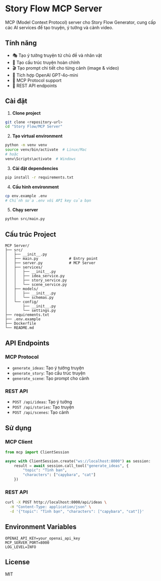 # Story Flow MCP Server

MCP (Model Context Protocol) server cho Story Flow Generator, cung cấp các AI services để tạo truyện, ý tưởng và cảnh video.

## Tính năng

- 🎭 Tạo ý tưởng truyện từ chủ đề và nhân vật
- 📖 Tạo cấu trúc truyện hoàn chỉnh
- 🎬 Tạo prompt chi tiết cho từng cảnh (image & video)
- 🤖 Tích hợp OpenAI GPT-4o-mini
- 🔌 MCP Protocol support
- 🚀 REST API endpoints

## Cài đặt

1. **Clone project**

```bash
git clone <repository-url>
cd "Story Flow/MCP Server"
```

2. **Tạo virtual environment**

```bash
python -m venv venv
source venv/bin/activate  # Linux/Mac
# hoặc
venv\Scripts\activate  # Windows
```

3. **Cài đặt dependencies**

```bash
pip install -r requirements.txt
```

4. **Cấu hình environment**

```bash
cp env.example .env
# Chỉnh sửa .env với API key của bạn
```

5. **Chạy server**

```bash
python src/main.py
```

## Cấu trúc Project

```
MCP Server/
├── src/
│   ├── __init__.py
│   ├── main.py              # Entry point
│   ├── server.py            # MCP Server
│   ├── services/
│   │   ├── __init__.py
│   │   ├── idea_service.py
│   │   ├── story_service.py
│   │   └── scene_service.py
│   ├── models/
│   │   ├── __init__.py
│   │   └── schemas.py
│   └── config/
│       ├── __init__.py
│       └── settings.py
├── requirements.txt
├── .env.example
├── Dockerfile
└── README.md
```

## API Endpoints

### MCP Protocol

- `generate_ideas`: Tạo ý tưởng truyện
- `generate_story`: Tạo cấu trúc truyện
- `generate_scene`: Tạo prompt cho cảnh

### REST API

- `POST /api/ideas`: Tạo ý tưởng
- `POST /api/stories`: Tạo truyện
- `POST /api/scenes`: Tạo cảnh

## Sử dụng

### MCP Client

```python
from mcp import ClientSession

async with ClientSession.create("ws://localhost:8000") as session:
    result = await session.call_tool("generate_ideas", {
        "topic": "Tình bạn",
        "characters": ["capybara", "cat"]
    })
```

### REST API

```bash
curl -X POST http://localhost:8000/api/ideas \
  -H "Content-Type: application/json" \
  -d '{"topic": "Tình bạn", "characters": ["capybara", "cat"]}'
```

## Environment Variables

```env
OPENAI_API_KEY=your_openai_api_key
MCP_SERVER_PORT=8000
LOG_LEVEL=INFO
```

## License

MIT
